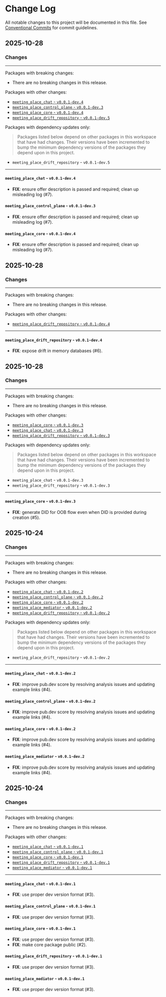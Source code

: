 # Change Log

All notable changes to this project will be documented in this file.
See [Conventional Commits](https://conventionalcommits.org) for commit guidelines.

## 2025-10-28

### Changes

---

Packages with breaking changes:

 - There are no breaking changes in this release.

Packages with other changes:

 - [`meeting_place_chat` - `v0.0.1-dev.4`](#meeting_place_chat---v001-dev4)
 - [`meeting_place_control_plane` - `v0.0.1-dev.3`](#meeting_place_control_plane---v001-dev3)
 - [`meeting_place_core` - `v0.0.1-dev.4`](#meeting_place_core---v001-dev4)
 - [`meeting_place_drift_repository` - `v0.0.1-dev.5`](#meeting_place_drift_repository---v001-dev5)

Packages with dependency updates only:

> Packages listed below depend on other packages in this workspace that have had changes. Their versions have been incremented to bump the minimum dependency versions of the packages they depend upon in this project.

 - `meeting_place_drift_repository` - `v0.0.1-dev.5`

---

#### `meeting_place_chat` - `v0.0.1-dev.4`

 - **FIX**: ensure offer description is passed and required; clean up misleading log (#7).

#### `meeting_place_control_plane` - `v0.0.1-dev.3`

 - **FIX**: ensure offer description is passed and required; clean up misleading log (#7).

#### `meeting_place_core` - `v0.0.1-dev.4`

 - **FIX**: ensure offer description is passed and required; clean up misleading log (#7).


## 2025-10-28

### Changes

---

Packages with breaking changes:

 - There are no breaking changes in this release.

Packages with other changes:

 - [`meeting_place_drift_repository` - `v0.0.1-dev.4`](#meeting_place_drift_repository---v001-dev4)

---

#### `meeting_place_drift_repository` - `v0.0.1-dev.4`

 - **FIX**: expose drift in memory databases (#6).


## 2025-10-28

### Changes

---

Packages with breaking changes:

 - There are no breaking changes in this release.

Packages with other changes:

 - [`meeting_place_core` - `v0.0.1-dev.3`](#meeting_place_core---v001-dev3)
 - [`meeting_place_chat` - `v0.0.1-dev.3`](#meeting_place_chat---v001-dev3)
 - [`meeting_place_drift_repository` - `v0.0.1-dev.3`](#meeting_place_drift_repository---v001-dev3)

Packages with dependency updates only:

> Packages listed below depend on other packages in this workspace that have had changes. Their versions have been incremented to bump the minimum dependency versions of the packages they depend upon in this project.

 - `meeting_place_chat` - `v0.0.1-dev.3`
 - `meeting_place_drift_repository` - `v0.0.1-dev.3`

---

#### `meeting_place_core` - `v0.0.1-dev.3`

 - **FIX**: generate DID for OOB flow even when DID is provided during creation  (#5).


## 2025-10-24

### Changes

---

Packages with breaking changes:

 - There are no breaking changes in this release.

Packages with other changes:

 - [`meeting_place_chat` - `v0.0.1-dev.2`](#meeting_place_chat---v001-dev2)
 - [`meeting_place_control_plane` - `v0.0.1-dev.2`](#meeting_place_control_plane---v001-dev2)
 - [`meeting_place_core` - `v0.0.1-dev.2`](#meeting_place_core---v001-dev2)
 - [`meeting_place_mediator` - `v0.0.1-dev.2`](#meeting_place_mediator---v001-dev2)
 - [`meeting_place_drift_repository` - `v0.0.1-dev.2`](#meeting_place_drift_repository---v001-dev2)

Packages with dependency updates only:

> Packages listed below depend on other packages in this workspace that have had changes. Their versions have been incremented to bump the minimum dependency versions of the packages they depend upon in this project.

 - `meeting_place_drift_repository` - `v0.0.1-dev.2`

---

#### `meeting_place_chat` - `v0.0.1-dev.2`

 - **FIX**: improve pub.dev score by resolving analysis issues and updating example links (#4).

#### `meeting_place_control_plane` - `v0.0.1-dev.2`

 - **FIX**: improve pub.dev score by resolving analysis issues and updating example links (#4).

#### `meeting_place_core` - `v0.0.1-dev.2`

 - **FIX**: improve pub.dev score by resolving analysis issues and updating example links (#4).

#### `meeting_place_mediator` - `v0.0.1-dev.2`

 - **FIX**: improve pub.dev score by resolving analysis issues and updating example links (#4).


## 2025-10-24

### Changes

---

Packages with breaking changes:

 - There are no breaking changes in this release.

Packages with other changes:

 - [`meeting_place_chat` - `v0.0.1-dev.1`](#meeting_place_chat---v001-dev1)
 - [`meeting_place_control_plane` - `v0.0.1-dev.1`](#meeting_place_control_plane---v001-dev1)
 - [`meeting_place_core` - `v0.0.1-dev.1`](#meeting_place_core---v001-dev1)
 - [`meeting_place_drift_repository` - `v0.0.1-dev.1`](#meeting_place_drift_repository---v001-dev1)
 - [`meeting_place_mediator` - `v0.0.1-dev.1`](#meeting_place_mediator---v001-dev1)

---

#### `meeting_place_chat` - `v0.0.1-dev.1`

 - **FIX**: use proper dev version format (#3).

#### `meeting_place_control_plane` - `v0.0.1-dev.1`

 - **FIX**: use proper dev version format (#3).

#### `meeting_place_core` - `v0.0.1-dev.1`

 - **FIX**: use proper dev version format (#3).
 - **FIX**: make core package public (#2).

#### `meeting_place_drift_repository` - `v0.0.1-dev.1`

 - **FIX**: use proper dev version format (#3).

#### `meeting_place_mediator` - `v0.0.1-dev.1`

 - **FIX**: use proper dev version format (#3).

